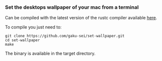 ### Set the desktops wallpaper of your mac from a terminal

Can be compiled with the latest version of the rustc compiler available [here](http://static.rust-lang.org/dist/rust-nightly-x86_64-apple-darwin.pkg).

To compile you just need to:

```shell
git clone https://github.com/gaku-sei/set-wallpaper.git
cd set-wallpaper
make
```

The binary is available in the target directory.
